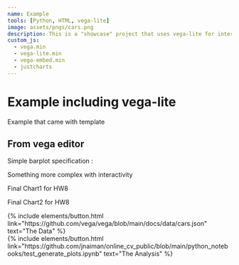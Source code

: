 ```yaml
---
name: Example
tools: [Python, HTML, vega-lite]
image: assets/pngs/cars.png
description: This is a "showcase" project that uses vega-lite for interactive viz!
custom_js:
  - vega.min
  - vega-lite.min
  - vega-embed.min
  - justcharts
---
```



# Example including vega-lite

Example that came with template

<vegachart schema-url="{{ site.baseurl }}/assets/json/cars.json" style="width: 100%"></vegachart>

## From vega editor
Simple barplot specification : 

<vegachart schema-url="{{ site.baseurl }}/assets/json/firstViz.json" style="width: 100%"></vegachart>

Something more complex with interactivity
<vegachart schema-url="{{ site.baseurl }}/assets/json/interactive_legend.json" style="width: 100%"></vegachart>

Final Chart1 for HW8
<vegachart schema-url="{{ site.baseurl }}/assets/json/final_chart1.json" style="width: 100%"></vegachart>

Final Chart2 for HW8
<vegachart schema-url="{{ site.baseurl }}/assets/json/final_chart2.json" style="width: 100%"></vegachart>

<!-- these are written in a combo of html and liquid --> 

<div class="left">
{% include elements/button.html link="https://github.com/vega/vega/blob/main/docs/data/cars.json" text="The Data" %}
</div>

<div class="right">
{% include elements/button.html link="https://github.com/jnaiman/online_cv_public/blob/main/python_notebooks/test_generate_plots.ipynb" text="The Analysis" %}
</div>

